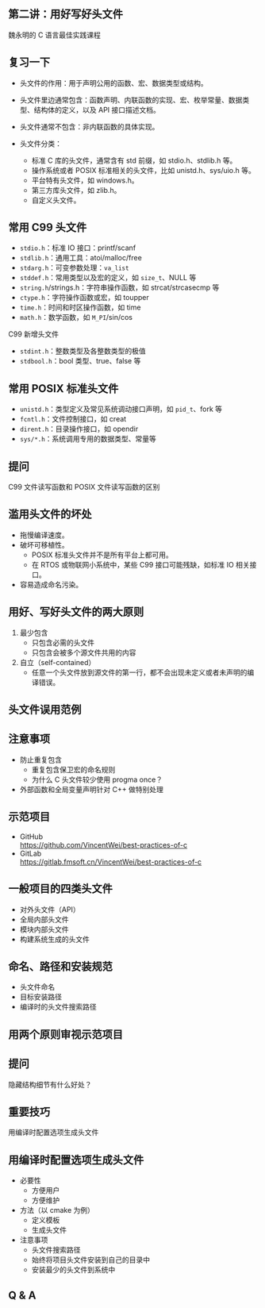 ## 第二讲：用好写好头文件

魏永明的 C 语言最佳实践课程

		
## 复习一下

- 头文件的作用：用于声明公用的函数、宏、数据类型或结构。
- 头文件里边通常包含：函数声明、内联函数的实现、宏、枚举常量、数据类型、结构体的定义，以及 API 接口描述文档。
- 头文件通常不包含：非内联函数的具体实现。

	
- 头文件分类：
   - 标准 C 库的头文件，通常含有 std 前缀，如 stdio.h、stdlib.h 等。
   - 操作系统或者 POSIX 标准相关的头文件，比如 unistd.h、sys/uio.h 等。
   - 平台特有头文件，如 windows.h。
   - 第三方库头文件，如 zlib.h。
   - 自定义头文件。

		
## 常用 C99 头文件

- `stdio.h`：标准 IO 接口：printf/scanf
- `stdlib.h`：通用工具：atoi/malloc/free
- `stdarg.h`：可变参数处理：`va_list`
- `stddef.h`：常用类型以及宏的定义，如 `size_t`、NULL 等
- `string.h`/strings.h：字符串操作函数，如 strcat/strcasecmp 等
- `ctype.h`：字符操作函数或宏，如 toupper
- `time.h`：时间和时区操作函数，如 time
- `math.h`：数学函数，如 `M_PI`/sin/cos

	
C99 新增头文件
- `stdint.h`：整数类型及各整数类型的极值
- `stdbool.h`：bool 类型、true、false 等

		
## 常用 POSIX 标准头文件

- `unistd.h`：类型定义及常见系统调动接口声明，如 `pid_t`、fork 等
- `fcntl.h`：文件控制接口，如 creat
- `dirent.h`：目录操作接口，如 opendir
- `sys/*.h`：系统调用专用的数据类型、常量等

		
## 提问

C99 文件读写函数和 POSIX 文件读写函数的区别

		
## 滥用头文件的坏处

- 拖慢编译速度。
- 破坏可移植性。
   - POSIX 标准头文件并不是所有平台上都可用。
   - 在 RTOS 或物联网小系统中，某些 C99 接口可能残缺，如标准 IO 相关接口。
- 容易造成命名污染。

		
## 用好、写好头文件的两大原则

1. 最少包含
   - 只包含必需的头文件
   - 只包含会被多个源文件共用的内容
2. 自立（self-contained）
   - 任意一个头文件放到源文件的第一行，都不会出现未定义或者未声明的编译错误。

		
## 头文件误用范例

		
## 注意事项

- 防止重复包含
   - 重复包含保卫宏的命名规则
   - 为什么 C 头文件较少使用 progma once？
- 外部函数和全局变量声明针对 C++ 做特别处理

		
## 示范项目

- GitHub  
<https://github.com/VincentWei/best-practices-of-c>
- GitLab  
<https://gitlab.fmsoft.cn/VincentWei/best-practices-of-c>

		
## 一般项目的四类头文件

- 对外头文件（API）
- 全局内部头文件
- 模块内部头文件
- 构建系统生成的头文件

		
## 命名、路径和安装规范

- 头文件命名
- 目标安装路径
- 编译时的头文件搜索路径

		
## 用两个原则审视示范项目

		
## 提问

隐藏结构细节有什么好处？

## 重要技巧

用编译时配置选项生成头文件

		
## 用编译时配置选项生成头文件

- 必要性
   - 方便用户
   - 方便维护
- 方法（以 cmake 为例）
   - 定义模板
   - 生成头文件
- 注意事项
   - 头文件搜索路径
   - 始终将项目头文件安装到自己的目录中
   - 安装最少的头文件到系统中

		
## Q & A

